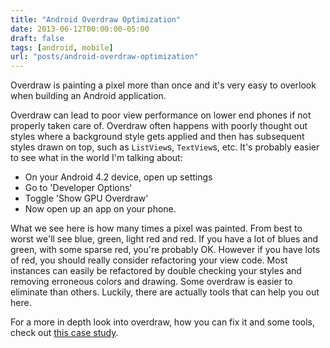 ```yaml
---
title: "Android Overdraw Optimization"
date: 2013-06-12T00:00:00-05:00
draft: false
tags: [android, mobile]
url: "posts/android-overdraw-optimization"
---
```


Overdraw is painting a pixel more than once and it's very easy to overlook when building an Android application.

<!--more-->

Overdraw can lead to poor view performance on lower end phones if not properly taken care of. Overdraw often happens with poorly thought out styles where a background style gets applied and then has subsequent styles drawn on top, such as `ListView`s, `TextView`s, etc. It's probably easier to see what in the world I'm talking about:

* On your Android 4.2 device, open up settings
* Go to 'Developer Options'
* Toggle 'Show GPU Overdraw'
* Now open up an app on your phone.

What we see here is how many times a pixel was painted. From best to worst we'll see blue, green, light red and red. If you have a lot of blues and green, with some sparse red, you're probably OK. However if you have lots of red, you should really consider refactoring your view code. Most instances can easily be refactored by double checking your styles and removing erroneous colors and drawing. Some overdraw is easier to eliminate than others. Luckily, there are actually tools that can help you out here.

For a more in depth look into overdraw, how you can fix it and some tools, check out [this case study](http://www.curious-creature.org/docs/android-performance-case-study-1.html).
